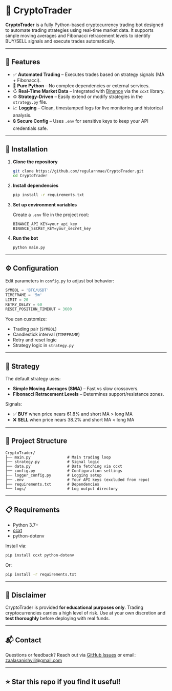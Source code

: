 # 🚀 CryptoTrader

**CryptoTrader** is a fully Python-based cryptocurrency trading bot designed to automate trading strategies using real-time market data. It supports simple moving averages and Fibonacci retracement levels to identify BUY/SELL signals and execute trades automatically.

---

## 🔧 Features

- ✅ **Automated Trading** – Executes trades based on strategy signals (MA + Fibonacci).
- 🐍 **Pure Python** – No complex dependencies or external services.
- ↻ **Real-Time Market Data** – Integrated with [Binance](https://www.binance.com/) via the `ccxt` library.
- ⚙️ **Strategy-Driven** – Easily extend or modify strategies in the `strategy.py` file.
- 📈 **Logging** – Clean, timestamped logs for live monitoring and historical analysis.
- 🔒 **Secure Config** – Uses `.env` for sensitive keys to keep your API credentials safe.

---

## 💠 Installation

1. **Clone the repository**

   ```bash
   git clone https://github.com/regularnmae/CryptoTrader.git
   cd CryptoTrader
   ```

2. **Install dependencies**

   ```bash
   pip install -r requirements.txt
   ```

3. **Set up environment variables**

   Create a `.env` file in the project root:

   ```env
   BINANCE_API_KEY=your_api_key
   BINANCE_SECRET_KEY=your_secret_key
   ```

4. **Run the bot**

   ```bash
   python main.py
   ```

---

## ⚙️ Configuration

Edit parameters in `config.py` to adjust bot behavior:

```python
SYMBOL = 'BTC/USDT'
TIMEFRAME = '5m'
LIMIT = 20
RETRY_DELAY = 60
RESET_POSITION_TIMEOUT = 3600
```

You can customize:

- Trading pair (`SYMBOL`)
- Candlestick interval (`TIMEFRAME`)
- Retry and reset logic
- Strategy logic in `strategy.py`

---

## 🧠 Strategy

The default strategy uses:

- **Simple Moving Averages (SMA)** – Fast vs slow crossovers.
- **Fibonacci Retracement Levels** – Determines support/resistance zones.

Signals:

- ✅ **BUY** when price nears 61.8% and short MA > long MA
- ❌ **SELL** when price nears 38.2% and short MA < long MA

---

## 📁 Project Structure

```
CryptoTrader/
├── main.py                # Main trading loop
├── strategy.py            # Signal logic
├── data.py                # Data fetching via ccxt
├── config.py              # Configuration settings
├── logger_config.py       # Logging setup
├── .env                   # Your API keys (excluded from repo)
├── requirements.txt       # Dependencies
└── logs/                  # Log output directory
```

---

## 📋 Requirements

- Python 3.7+
- [ccxt](https://github.com/ccxt/ccxt)
- python-dotenv

Install via:

```bash
pip install ccxt python-dotenv
```

Or:

```bash
pip install -r requirements.txt
```

---

## 🚨 Disclaimer

CryptoTrader is provided **for educational purposes only**. Trading cryptocurrencies carries a high level of risk. Use at your own discretion and **test thoroughly** before deploying with real funds.

---

## 📬 Contact

Questions or feedback? Reach out via [GitHub Issues](https://github.com/regularnmae/CryptoTrader/issues) or email: [zaalasanishvili@gmail.com](mailto\:zaalasanishvili@gmail.com)

---

## ⭐️ Star this repo if you find it useful!

